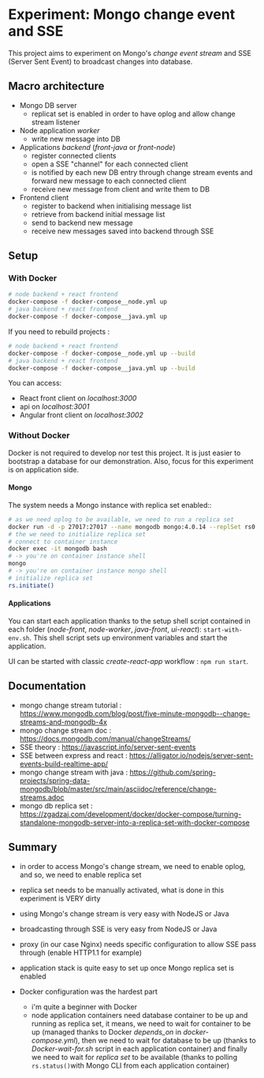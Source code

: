 # Experiment: Mongo change event and SSE

This project aims to experiment on Mongo's _change event stream_ and SSE (Server Sent Event) to broadcast changes into database.

## Macro architecture

- Mongo DB server
  - replicat set is enabled in order to have oplog and allow change stream listener
- Node application _worker_
  - write new message into DB
- Applications _backend_ (_front-java_ or _front-node_)
  - register connected clients
  - open a SSE "channel" for each connected client
  - is notified by each new DB entry through change stream events and forward new message to each connected client
  - receive new message from client and write them to DB
- Frontend client
  - register to backend when initialising message list
  - retrieve from backend initial message list
  - send to backend new message
  - receive new messages saved into backend through SSE

## Setup

### With Docker

```sh
# node backend + react frontend
docker-compose -f docker-compose__node.yml up
# java backend + react frontend
docker-compose -f docker-compose__java.yml up
```

If you need to rebuild projects :

```sh
# node backend + react frontend
docker-compose -f docker-compose__node.yml up --build
# java backend + react frontend
docker-compose -f docker-compose__java.yml up --build
```

You can access:

- React front client on _localhost:3000_
- api on _localhost:3001_
- Angular front client on _localhost:3002_

### Without Docker

Docker is not required to develop nor test this project.
It is just easier to bootstrap a database for our demonstration.
Also, focus for this experiment is on application side.

#### Mongo

The system needs a Mongo instance with replica set enabled::

```sh
# as we need oplog to be available, we need to run a replica set
docker run -d -p 27017:27017 --name mongodb mongo:4.0.14 --replSet rs0
# the we need to initialize replica set
# connect to container instance
docker exec -it mongodb bash
# -> you're on container instance shell
mongo
# -> you're on container instance mongo shell
# initialize replica set
rs.initiate()
```

#### Applications

You can start each application thanks to the setup shell script contained in each folder (_node-front_, _node-worker_, _java-front_, _ui-react_): `start-with-env.sh`.
This shell script sets up environment variables and start the application.

UI can be started with classic _create-react-app_ workflow : `npm run start`.

## Documentation

- mongo change stream tutorial : https://www.mongodb.com/blog/post/five-minute-mongodb--change-streams-and-mongodb-4x
- mongo change stream doc : https://docs.mongodb.com/manual/changeStreams/
- SSE theory : https://javascript.info/server-sent-events
- SSE between express and react : https://alligator.io/nodejs/server-sent-events-build-realtime-app/
- mongo change stream with java : https://github.com/spring-projects/spring-data-mongodb/blob/master/src/main/asciidoc/reference/change-streams.adoc
- mongo db replica set : https://zgadzaj.com/development/docker/docker-compose/turning-standalone-mongodb-server-into-a-replica-set-with-docker-compose

## Summary

- in order to access Mongo's change stream, we need to enable oplog, and so, we need to enable replica set
- replica set needs to be manually activated, what is done in this experiment is VERY dirty
- using Mongo's change stream is very easy with NodeJS or Java
- broadcasting through SSE is very easy from NodeJS or Java
- proxy (in our case Nginx) needs specific configuration to allow SSE pass through (enable HTTP1.1 for example)
- application stack is quite easy to set up once Mongo replica set is enabled

- Docker configuration was the hardest part
  - i'm quite a beginner with Docker
  - node application containers need database container to be up and running as replica set, it means, we need to wait for container to be up (managed thanks to Docker _depends_on_ in _docker-compose.yml_), then we need to wait for database to be up (thanks to _Docker-wait-for.sh_ script in each application container) and finally we need to wait for _replica set_ to be available (thanks to polling `rs.status()`with Mongo CLI from each application container)
